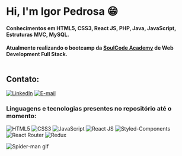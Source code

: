 
# Hi, I'm Igor Pedrosa 😁 

#### Conhecimentos em HTML5, CSS3, React JS, PHP, Java, JavaScript, Estruturas MVC, MySQL.

#### Atualmente realizando o bootcamp da [SoulCode Academy](https://soulcodeacademy.org/curso-web-full-stack.html) de Web Development Full Stack. <br><br>


## Contato: 

[![LinkedIn](https://img.shields.io/badge/LinkedIn-0077B5?style=for-the-badge&logo=linkedin&logoColor=white)](https://www.linkedin.com/in/igor-pedrosa-b12769188/)
[![E-mail](https://img.shields.io/badge/Gmail-D14836?style=for-the-badge&logo=gmail&logoColor=white)](mailto:ilap1036@gmail.com)

### Linguagens e tecnologias presentes no repositório até o momento: 

![HTML5](https://img.shields.io/badge/HTML5-E34F26?style=for-the-badge&logo=html5&logoColor=white)
![CSS3](https://img.shields.io/badge/CSS3-1572B6?style=for-the-badge&logo=css3&logoColor=white)
![JavaScript](https://img.shields.io/badge/JavaScript-F7DF1E?style=for-the-badge&logo=javascript&logoColor=black)
![React JS](https://img.shields.io/badge/React-20232A?style=for-the-badge&logo=react&logoColor=61DAFB)
![Styled-Components](https://img.shields.io/badge/styled--components-DB7093?style=for-the-badge&logo=styled-components&logoColor=white)
![React Router](https://img.shields.io/badge/React_Router-CA4245?style=for-the-badge&logo=react-router&logoColor=white)
![Redux](https://img.shields.io/badge/redux-%23593d88.svg?style=for-the-badge&logo=redux&logoColor=white)


![Spider-man gif](https://i.imgur.com/lfnpjaD.gif)
